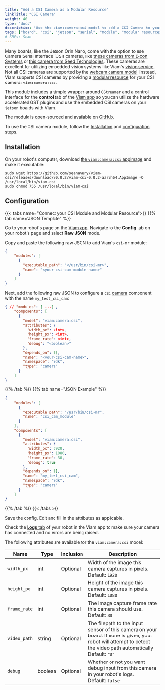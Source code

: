 ```yaml
---
title: "Add a CSI Camera as a Modular Resource"
linkTitle: "CSI Camera"
weight: 40
type: "docs"
description: "Use the viam:camera:csi model to add a CSI Camera to your robot."
tags: ["board", "csi", "jetson", "serial", "module", "modular resources", "Python", "python SDK", "nvidia", "jetson orin", "jetson orin nano", "nano", "camera"]
# SMEs: Sean
---
```



Many boards, like the Jetson Orin Nano, come with the option to use Camera Serial Interface (CSI) cameras, like [these cameras from E-con Systems](https://www.e-consystems.com/nvidia-jetson-agx-orin-cameras.asp) or [this camera from Seed Technologies](https://www.digikey.com/en/products/detail/seeed-technology-co.,-ltd/114992263/12396924).
These cameras are excellent for utilizing embedded vision systems like Viam's [vision service](/services/vision/).
Not all CSI cameras are supported by the [webcam camera model](/components/camera/webcam/).
Instead, Viam supports CSI cameras by providing a [modular resource](/extend/modular-resources/) for your CSI camera: `viam:camera:csi`.

This module includes a simple wrapper around `GStreamer` and a control interface for the **control** tab of the [Viam app](https://app.viam.com) so you can utilize the hardware accelerated GST plugins and use the embedded CSI cameras on your `jetson` boards with Viam.

The module is open-sourced and available on [GitHub](https://github.com/seanavery/viam-csi).

To use the CSI camera module, follow the [Installation](#installation) and [configuration](#configuration) steps.

## Installation

On your robot's computer, download [the `viam:camera:csi` appimage](https://github.com/viamrobotics/odrive) and make it executable:

``` {class="command-line" data-prompt="$"}
sudo wget https://github.com/seanavery/viam-csi/releases/download/v0.0.2/viam-csi-0.0.2-aarch64.AppImage -O /usr/local/bin/viam-csi
sudo chmod 755 /usr/local/bin/viam-csi
```

## Configuration

{{< tabs name="Connect your CSI Module and Modular Resource">}}
{{% tab name="JSON Template" %}}

Go to your robot's page on the [Viam app](https://app.viam.com/).
Navigate to the **Config** tab on your robot's page and select **Raw JSON** mode.

Copy and paste the following raw JSON to add Viam's `csi-mr` module:

```json {class="line-numbers linkable-line-numbers"}
{
    "modules": [
      {
        "executable_path": "</usr/bin/csi-mr>",
        "name": "<your-csi-cam-module-name>"
      }
    ]
}
```

Next, add the following raw JSON to configure a `csi` [camera](/components/camera/) component with the name `my_test_csi_cam`:

```json {class="line-numbers linkable-line-numbers"}
{ // "modules": [ ...] ,
    "components": [
      {
        "model": "viam:camera:csi",
        "attributes": {
          "width_px": <int>,
          "height_px": <int>,
          "frame_rate": <int>,
          "debug": "<boolean>"
        },
        "depends_on": [],
        "name": "<your-csi-cam-name>",
        "namespace": "rdk",
        "type": "camera"
      }
    ]
}
```

{{% /tab %}}
{{% tab name="JSON Example" %}}

```json {class="line-numbers linkable-line-numbers"}
{
    "modules": [
      {
        "executable_path": "/usr/bin/csi-mr",
        "name": "csi_cam_module"
      }
    ],
    "components": [
      {
        "model": "viam:camera:csi",
        "attributes": {
          "width_px": 1920,
          "height_px": 1080,
          "frame_rate": 30,
          "debug": true
        },
        "depends_on": [],
        "name": "my_test_csi_cam",
        "namespace": "rdk",
        "type": "camera"
      }
    ]
}
```

{{% /tab %}}
{{< /tabs >}}

Save the config.
Edit and fill in the attributes as applicable.

Check the [**Logs** tab](/program/debug/) of your robot in the Viam app to make sure your camera has connected and no errors are being raised.

The following attributes are available for the `viam:camera:csi` model:

| Name | Type | Inclusion | Description |
| ---- | ---- | --------- | ----------- |
| `width_px` | int | Optional | Width of the image this camera captures in pixels. <br> Default: `1920` |
| `height_px` | int | Optional | Height of the image this camera captures in pixels. <br> Default: `1080` |
| `frame_rate` | int | Optional | The image capture frame rate this camera should use. <br> Default: `30` |
| `video_path` | string | Optional | The filepath to the input sensor of this camera on your board. If none is given, your robot will attempt to detect the video path automatically <br> Default: `"0"` </br>  |
| `debug` | boolean | Optional | Whether or not you want debug input from this camera in your robot's logs. <br> Default: `false` |
